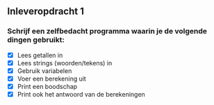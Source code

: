 ## Inleveropdracht 1
### Schrijf een zelfbedacht programma waarin je de volgende dingen gebruikt:

- [x] Lees getallen in
- [x] Lees strings (woorden/tekens) in
- [x] Gebruik variabelen
- [x] Voer een berekening uit
- [x] Print een boodschap
- [x] Print ook het antwoord van de berekeningen
